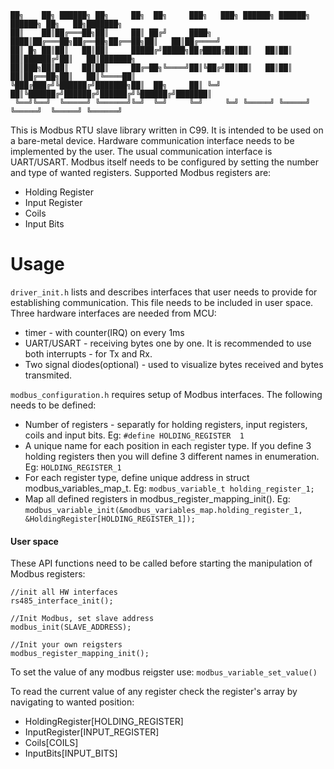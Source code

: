```
██╗    ██╗ ██████╗ ██╗     ██╗  ██╗     ███╗   ███╗ ██████╗ ██████╗ ██████╗ ██╗   ██╗███████╗
██║    ██║██╔═══██╗██║     ██║ ██╔╝     ████╗ ████║██╔═══██╗██╔══██╗██╔══██╗██║   ██║██╔════╝
██║ █╗ ██║██║   ██║██║     █████╔╝█████╗██╔████╔██║██║   ██║██║  ██║██████╔╝██║   ██║███████╗
██║███╗██║██║   ██║██║     ██╔═██╗╚════╝██║╚██╔╝██║██║   ██║██║  ██║██╔══██╗██║   ██║╚════██║
╚███╔███╔╝╚██████╔╝███████╗██║  ██╗     ██║ ╚═╝ ██║╚██████╔╝██████╔╝██████╔╝╚██████╔╝███████║
 ╚══╝╚══╝  ╚═════╝ ╚══════╝╚═╝  ╚═╝     ╚═╝     ╚═╝ ╚═════╝ ╚═════╝ ╚═════╝  ╚═════╝ ╚══════╝
```

This is Modbus RTU slave library written in C99. It is intended to be used on a bare-metal device.
Hardware communication interface needs to be implemented by the user. The usual communication interface is UART/USART. Modbus itself needs to be configured by setting the number and type of wanted registers.
Supported Modbus registers are:
 * Holding Register
 * Input Register
 * Coils
 * Input Bits


# Usage

`driver_init.h` lists and describes interfaces that user needs to provide for establishing communication. This file needs to be included in user space. Three hardware interfaces are needed from MCU:
 * timer - with counter(IRQ) on every 1ms
 * UART/USART - receiving bytes one by one. It is recommended to use both interrupts - for Tx and Rx.
 * Two signal diodes(optional) - used to visualize bytes received and bytes transmited.

`modbus_configuration.h` requires setup of Modbus interfaces. The following needs to be defined:
 * Number of registers - separatly for holding registers, input registers, coils and input bits. Eg: `#define HOLDING_REGISTER 	1`
 * A unique name for each position in each register type. If you define 3 holding registers then you will define 3 different names in enumeration. Eg: `HOLDING_REGISTER_1`
 * For each register type, define unique address in struct modbus_variables_map_t. Eg: `modbus_variable_t holding_register_1;`
 * Map all defined registers in modbus_register_mapping_init(). Eg: `modbus_variable_init(&modbus_variables_map.holding_register_1, &HoldingRegister[HOLDING_REGISTER_1]);`

#### User space
These API functions need to be called before starting the manipulation of Modbus registers:
```
//init all HW interfaces
rs485_interface_init();

//Init Modbus, set slave address
modbus_init(SLAVE_ADDRESS);

//Init your own reigsters
modbus_register_mapping_init();
```

To set the value of any modbus reigster use:
`modbus_variable_set_value()`

To read the current value of any register check the register's array by navigating to wanted position:
 * HoldingRegister[HOLDING_REGISTER]
 * InputRegister[INPUT_REGISTER]
 * Coils[COILS]
 * InputBits[INPUT_BITS]